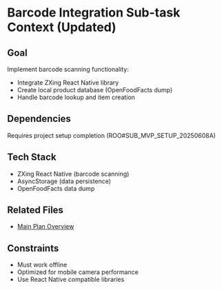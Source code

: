 # Barcode Integration Sub-task Context (Updated)

## Goal
Implement barcode scanning functionality:
- Integrate ZXing React Native library
- Create local product database (OpenFoodFacts dump)
- Handle barcode lookup and item creation

## Dependencies
Requires project setup completion (ROO#SUB_MVP_SETUP_20250608A)

## Tech Stack
- ZXing React Native (barcode scanning)
- AsyncStorage (data persistence)
- OpenFoodFacts data dump

## Related Files
- [Main Plan Overview](../../plans/PANTRY_APP_IMPLEMENTATION_PLAN_20250608.md)

## Constraints
- Must work offline
- Optimized for mobile camera performance
- Use React Native compatible libraries